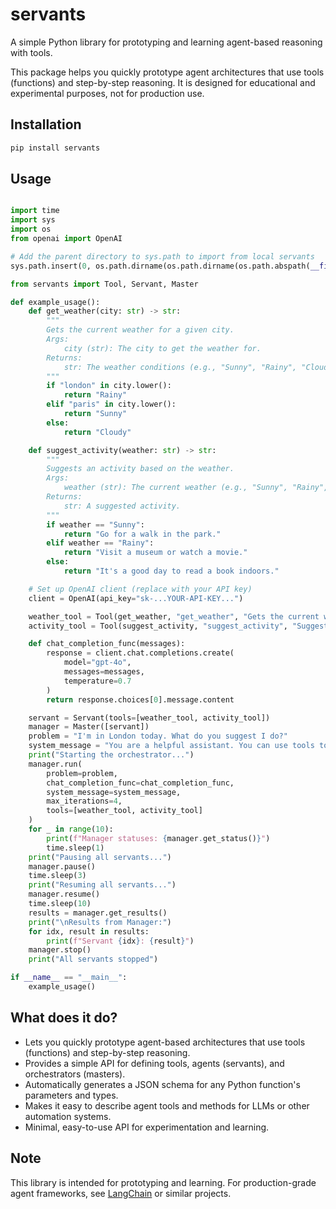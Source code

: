 # servants

A simple Python library for prototyping and learning agent-based reasoning with tools.

This package helps you quickly prototype agent architectures that use tools (functions) and step-by-step reasoning. It is designed for educational and experimental purposes, not for production use.

## Installation

```bash
pip install servants
```

## Usage

```python

import time
import sys
import os
from openai import OpenAI

# Add the parent directory to sys.path to import from local servants
sys.path.insert(0, os.path.dirname(os.path.dirname(os.path.abspath(__file__))))

from servants import Tool, Servant, Master

def example_usage():
    def get_weather(city: str) -> str:
        """
        Gets the current weather for a given city.
        Args:
            city (str): The city to get the weather for.
        Returns:
            str: The weather conditions (e.g., "Sunny", "Rainy", "Cloudy").
        """
        if "london" in city.lower():
            return "Rainy"
        elif "paris" in city.lower():
            return "Sunny"
        else:
            return "Cloudy"

    def suggest_activity(weather: str) -> str:
        """
        Suggests an activity based on the weather.
        Args:
            weather (str): The current weather (e.g., "Sunny", "Rainy", "Cloudy").
        Returns:
            str: A suggested activity.
        """
        if weather == "Sunny":
            return "Go for a walk in the park."
        elif weather == "Rainy":
            return "Visit a museum or watch a movie."
        else:
            return "It's a good day to read a book indoors."

    # Set up OpenAI client (replace with your API key)
    client = OpenAI(api_key="sk-...YOUR-API-KEY...")

    weather_tool = Tool(get_weather, "get_weather", "Gets the current weather for a given city.")
    activity_tool = Tool(suggest_activity, "suggest_activity", "Suggests an activity based on the weather.")

    def chat_completion_func(messages):
        response = client.chat.completions.create(
            model="gpt-4o",
            messages=messages,
            temperature=0.7
        )
        return response.choices[0].message.content

    servant = Servant(tools=[weather_tool, activity_tool])
    manager = Master([servant])
    problem = "I'm in London today. What do you suggest I do?"
    system_message = "You are a helpful assistant. You can use tools to find information and make suggestions. Reason step-by-step to solve the user's problem."
    print("Starting the orchestrator...")
    manager.run(
        problem=problem,
        chat_completion_func=chat_completion_func,
        system_message=system_message,
        max_iterations=4,
        tools=[weather_tool, activity_tool]
    )
    for _ in range(10):
        print(f"Manager statuses: {manager.get_status()}")
        time.sleep(1)
    print("Pausing all servants...")
    manager.pause()
    time.sleep(3)
    print("Resuming all servants...")
    manager.resume()
    time.sleep(10)
    results = manager.get_results()
    print("\nResults from Manager:")
    for idx, result in results:
        print(f"Servant {idx}: {result}")
    manager.stop()
    print("All servants stopped")

if __name__ == "__main__":
    example_usage()
```

## What does it do?

- Lets you quickly prototype agent-based architectures that use tools (functions) and step-by-step reasoning.
- Provides a simple API for defining tools, agents (servants), and orchestrators (masters).
- Automatically generates a JSON schema for any Python function's parameters and types.
- Makes it easy to describe agent tools and methods for LLMs or other automation systems.
- Minimal, easy-to-use API for experimentation and learning.

## Note

This library is intended for prototyping and learning. For production-grade agent frameworks, see [LangChain](https://github.com/langchain-ai/langchain) or similar projects.
